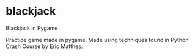 # blackjack
Blackjack in Pygame

Practice game made in pygame.
Made using techniques found in Python Crash Course by Eric Matthes.
